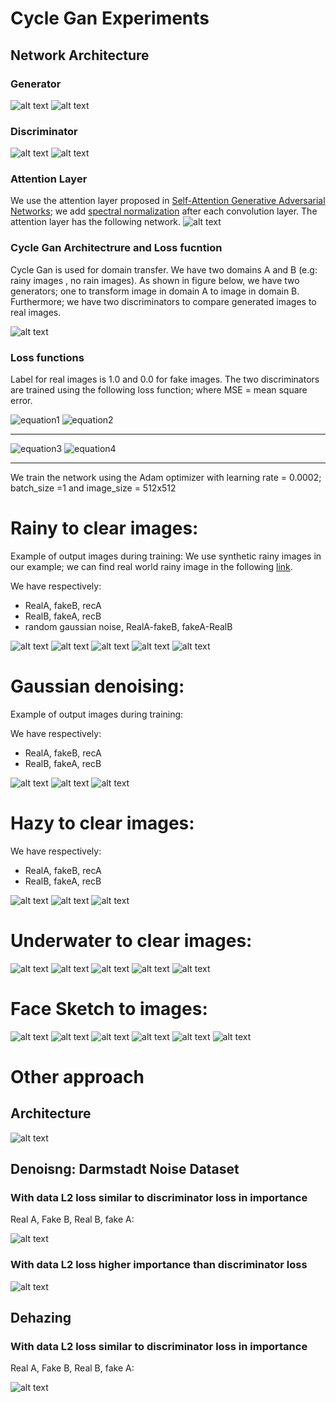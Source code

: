 # Cycle Gan Experiments

## Network Architecture

### Generator 
![alt text](images/network.png)
![alt text](images/components.png)

### Discriminator
![alt text](images/disc__.png)
![alt text](images/parts_disc.png)

### Attention Layer

We use the attention layer proposed in [Self-Attention Generative Adversarial Networks](https://arxiv.org/pdf/1805.08318.pdf);
we add [spectral normalization](https://arxiv.org/pdf/1802.05957.pdf) after each convolution layer.
The attention layer has the following network.
![alt text](images/self-attention-gan-network.png)

### Cycle Gan Architectrure and Loss fucntion

Cycle Gan is used for domain transfer. We have two domains A and B (e.g: rainy images 
, no rain images). As shown in figure below, we have two generators; one to transform image in
domain A to image in domain B. Furthermore; we have two discriminators to compare generated
images to real images.

![alt text](images/cycle_gan.png)

### Loss functions


Label for real images is 1.0 and 0.0 for fake images.
The two discriminators are trained using the following loss function; 
where MSE = mean square error.

<img src="https://latex.codecogs.com/svg.latex?\Large&space;LossDiscriminator_B={0.5*MSE(FakeB, 0.0) + 0.5*MSE(RealB, 1.0)}" title="equation1" />
<img src="https://latex.codecogs.com/svg.latex?\Large&space;LossDiscriminator_A={0.5*MSE(FakeA, 0.0) + 0.5*MSE(RealA, 1.0)}" title="equation2" />

--------
<img src="https://latex.codecogs.com/svg.latex?\Large&space;LossGenerator_A_2_B={10*MSE(RecB, RealB) + Discriminator_B(FakeB, 1.0)}" title="equation3" />
<img src="https://latex.codecogs.com/svg.latex?\Large&space;LossGenerator_B_2_A={10*MSE(RecA, RealA) + Discriminator_B(FakeB, 1.0)}" title="equation4" />

---
We train the network using the Adam optimizer with learning rate = 0.0002;
batch_size =1 and  image_size = 512x512


# Rainy to clear images:

Example of output images during training:
We use synthetic rainy images in our example;
we can find  real world rainy image in the following [link](https://drive.google.com/file/d/1Vh3T6XZ-2337vTwrnS7kvGTTiBronyqr/view?usp=sharing). 

We have respectively:

* RealA, fakeB, recA
* RealB, fakeA, recB
* random gaussian noise, RealA-fakeB, fakeA-RealB

![alt text](images/index.png)
![alt text](images/index2.png)
![alt text](images/index11.png)
![alt text](images/index21.png)
![alt text](images/index33.png)

# Gaussian denoising:

Example of output images during training:


We have respectively:

* RealA, fakeB, recA
* RealB, fakeA, recB

![alt text](images/gaussian_noise2.png)
![alt text](images/gaussian_noise3.png)
![alt text](images/Gaussian_noise1.png)


# Hazy to clear images:

We have respectively:

* RealA, fakeB, recA
* RealB, fakeA, recB

![alt text](images/haze.png)
![alt text](images/haze2.png)
![alt text](images/haze22.png)


# Underwater to clear images:

![alt text](images/under22.png)
![alt text](images/under223.png)
![alt text](images/under2222.png)
![alt text](images/underwater.png)
![alt text](images/underwater33.png)

# Face Sketch to images:

![alt text](images/sketch11.png)
![alt text](images/sketch24.png)
![alt text](images/sketch33.png)
![alt text](images/sketch45.png)
![alt text](images/sketch46.png)
![alt text](images/sketch345.png)


# Other approach

## Architecture
![alt text](images/network_22.png)

## Denoisng: Darmstadt Noise Dataset

### With data L2 loss similar to discriminator loss in importance

Real A, Fake B, Real B, fake A:

![alt text](images/dnd.png)


### With data L2 loss higher importance than discriminator loss
![alt text](images/dnd2.png)


## Dehazing

### With data L2 loss similar to discriminator loss in importance

Real A, Fake B, Real B, fake A:

![alt text](images/dehaze.png)


